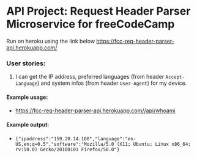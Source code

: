 # API Project: Request Header Parser Microservice for freeCodeCamp
Run on heroku using the link below
https://fcc-req-header-parser-api.herokuapp.com/
### User stories:
1. I can get the IP address, preferred languages (from header `Accept-Language`) and system infos (from header `User-Agent`) for my device.

#### Example usage:
* https://fcc-req-header-parser-api.herokuapp.com//api/whoami

#### Example output:
* `{"ipaddress":"159.20.14.100","language":"en-US,en;q=0.5","software":"Mozilla/5.0 (X11; Ubuntu; Linux x86_64; rv:50.0) Gecko/20100101 Firefox/50.0"}`
